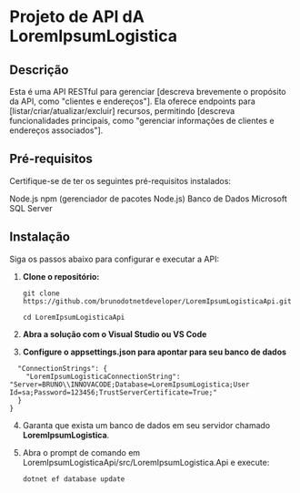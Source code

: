 # Projeto de API dA LoremIpsumLogistica

## Descrição

Esta é uma API RESTful para gerenciar [descreva brevemente o propósito da API, como "clientes e endereços"]. Ela oferece endpoints para [listar/criar/atualizar/excluir] recursos, permitindo [descreva funcionalidades principais, como "gerenciar informações de clientes e endereços associados"].

## Pré-requisitos
Certifique-se de ter os seguintes pré-requisitos instalados:

Node.js 
npm (gerenciador de pacotes Node.js)
Banco de Dados Microsoft SQL Server

## Instalação
Siga os passos abaixo para configurar e executar a API:

1. **Clone o repositório:**

    ```git clone https://github.com/brunodotnetdeveloper/LoremIpsumLogisticaApi.git```

    ```cd LoremIpsumLogisticaApi```

2. **Abra a solução com o Visual Studio ou VS Code**

3. **Configure o appsettings.json para apontar para seu banco de dados**

```{
  "ConnectionStrings": {
    "LoremIpsumLogisticaConnectionString": "Server=BRUNO\\INNOVACODE;Database=LoremIpsumLogistica;User Id=sa;Password=123456;TrustServerCertificate=True;"
  }
}
```

4. Garanta que exista um banco de dados em seu servidor chamado **LoremIpsumLogistica**.

5. Abra o prompt de comando em LoremIpsumLogisticaApi/src/LoremIpsumLogistica.Api e execute:

    ```dotnet ef database update```